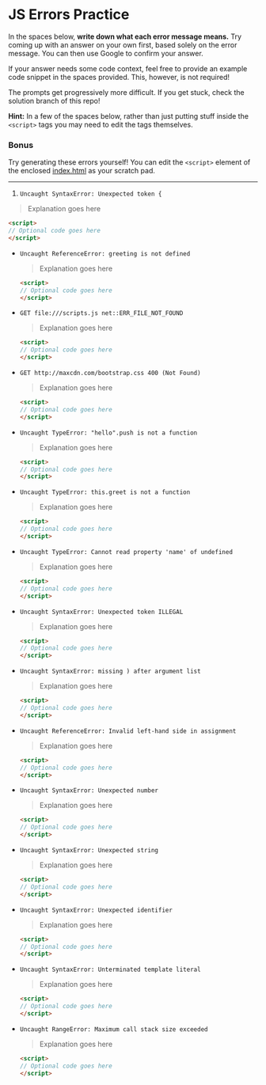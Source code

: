 # JS Errors Practice

In the spaces below, **write down what each error message means.** Try coming up with an answer on your own first, based solely on the error message. You can then use Google to confirm your answer.

If your answer needs some code context, feel free to provide an example code snippet in the spaces provided. This, however, is not required!

The prompts get progressively more difficult. If you get stuck, check the solution branch of this repo!

**Hint:** In a few of the spaces below, rather than just putting stuff inside the `<script>` tags you may need to edit the tags themselves.

### Bonus

Try generating these errors yourself! You can edit the `<script>` element of the enclosed [index.html](./index.html) as your scratch pad.

------------

1. `Uncaught SyntaxError: Unexpected token {`

  > Explanation goes here

  ```html
  <script>
  // Optional code goes here
  </script>
  ```

- `Uncaught ReferenceError: greeting is not defined`

  > Explanation goes here

  ```html
  <script>
  // Optional code goes here
  </script>
  ```

- `GET file:///scripts.js net::ERR_FILE_NOT_FOUND`

  > Explanation goes here

  ```html
  <script>
  // Optional code goes here
  </script>
  ```

- `GET http://maxcdn.com/bootstrap.css 400 (Not Found)`

  > Explanation goes here

  ```html
  <script>
  // Optional code goes here
  </script>
  ```

- `Uncaught TypeError: "hello".push is not a function`

  > Explanation goes here

  ```html
  <script>
  // Optional code goes here
  </script>
  ```

- `Uncaught TypeError: this.greet is not a function`

  > Explanation goes here

  ```html
  <script>
  // Optional code goes here
  </script>
  ```

- `Uncaught TypeError: Cannot read property 'name' of undefined`

  > Explanation goes here

  ```html
  <script>
  // Optional code goes here
  </script>
  ```

- `Uncaught SyntaxError: Unexpected token ILLEGAL`

  > Explanation goes here

  ```html
  <script>
  // Optional code goes here
  </script>
  ```

- `Uncaught SyntaxError: missing ) after argument list`

  > Explanation goes here

  ```html
  <script>
  // Optional code goes here
  </script>
  ```

- `Uncaught ReferenceError: Invalid left-hand side in assignment`

  > Explanation goes here

  ```html
  <script>
  // Optional code goes here
  </script>
  ```

- `Uncaught SyntaxError: Unexpected number`

  > Explanation goes here

  ```html
  <script>
  // Optional code goes here
  </script>
  ```

- `Uncaught SyntaxError: Unexpected string`

  > Explanation goes here

  ```html
  <script>
  // Optional code goes here
  </script>
  ```

- `Uncaught SyntaxError: Unexpected identifier`

  > Explanation goes here

  ```html
  <script>
  // Optional code goes here
  </script>
  ```

- `Uncaught SyntaxError: Unterminated template literal`

  > Explanation goes here

  ```html
  <script>
  // Optional code goes here
  </script>
  ```

- `Uncaught RangeError: Maximum call stack size exceeded`

  > Explanation goes here

  ```html
  <script>
  // Optional code goes here
  </script>
  ```
